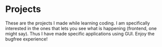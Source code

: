 # Projects

These are the projects I made while learning coding. I am specifically interested in the ones that lets you see what is happening (frontend, one might say). Thus I have made specific applications using GUI.
Enjoy the bugfree experience!
